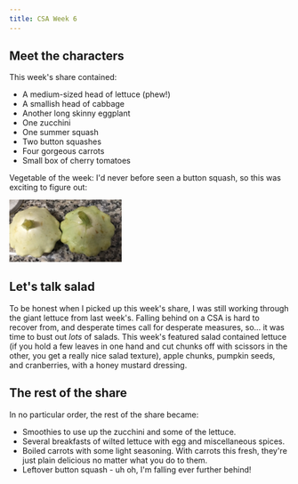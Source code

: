 ```yaml
---
title: CSA Week 6
---
```


## Meet the characters

This week's share contained:

* A medium-sized head of lettuce (phew!)
* A smallish head of cabbage
* Another long skinny eggplant
* One zucchini
* One summer squash
* Two button squashes
* Four gorgeous carrots
* Small box of cherry tomatoes

Vegetable of the week: I'd never before seen a button squash, so this was
exciting to figure out:

<img class="centerimage" src="../images/20170727-button-squash.jpg" width="40%">

## Let's talk salad
To be honest when I picked up this week's share, I was still working
through the giant lettuce from last week's. Falling behind on a CSA is hard
to recover from, and desperate times call for desperate measures, so... it
was time to bust out *lots* of salads. This week's featured salad contained
lettuce (if you hold a few leaves in one hand and cut chunks off with
scissors in the other, you get a really nice salad texture), apple chunks,
pumpkin seeds, and cranberries, with a honey mustard dressing.

## The rest of the share

In no particular order, the rest of the share became:

* Smoothies to use up the zucchini and some of the lettuce.
* Several breakfasts of wilted lettuce with egg and miscellaneous spices.
* Boiled carrots with some light seasoning. With carrots this fresh,
they're just plain delicious no matter what you do to them.
* Leftover button squash - uh oh, I'm falling ever further behind!
